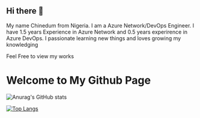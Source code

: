 ## Hi there 👋
My name Chinedum from Nigeria. I am a Azure Network/DevOps Engineer. I have 1.5 years Experience in Azure Network and 0.5 years experirence in Azure DevOps. I passionate learning new things and loves growing my knowledging

Feel Free to view my works
# Welcome to My Github Page

![Anurag's GitHub stats](https://github-readme-stats.vercel.app/api?username=Chinedum&show_icons=true&theme=radical)

[![Top Langs](https://github-readme-stats.vercel.app/api/top-langs/?username=anuraghazra&layout=compact)](https://github.com/anuraghazra/github-readme-stats)
